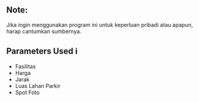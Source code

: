 ## Note:
Jika ingin menggunakan program ini untuk keperluan pribadi atau apapun, harap cantumkan sumbernya.

## Parameters Used :information_source:
- Fasilitas
- Harga
- Jarak
- Luas Lahan Parkir
- Spot Foto
